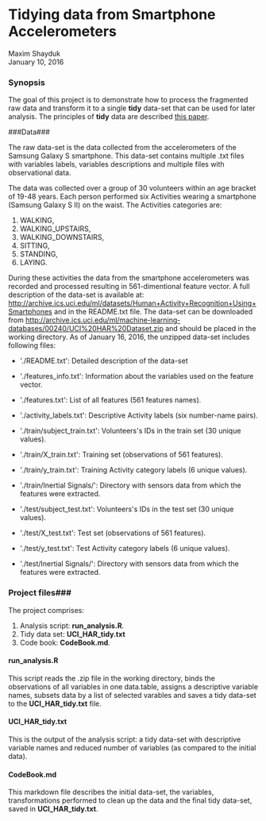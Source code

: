 # Tidying data from Smartphone Accelerometers
Maxim Shayduk  
January 10, 2016  

### Synopsis ###
The goal of this project is to demonstrate how to process the fragmented raw data and transform it to a single **tidy** data-set that can be used for later analysis.  The  principles of **tidy** data are described [this paper](http://vita.had.co.nz/papers/tidy-data.pdf>). 

###Data###

The raw data-set is the data collected from the accelerometers of the Samsung Galaxy S smartphone. This data-set contains multiple .txt files  with variables labels, variables descriptions and multiple files with observational data. 

The data was collected over a group of 30 volunteers within an age bracket of 19-48 years. Each person performed six Activities wearing a smartphone (Samsung Galaxy S II) on the waist. The Activities categories are: 

  1. WALKING, 
  2. WALKING_UPSTAIRS, 
  3. WALKING_DOWNSTAIRS, 
  4. SITTING, 
  5. STANDING, 
  6. LAYING.

During these activities the data from the smartphone accelerometers was recorded and processed resulting in 561-dimentional feature vector. A full description of the data-set is available at: 
 <http://archive.ics.uci.edu/ml/datasets/Human+Activity+Recognition+Using+Smartphones> and in the README.txt file.
The data-set can be  downloaded from <http://archive.ics.uci.edu/ml/machine-learning-databases/00240/UCI%20HAR%20Dataset.zip> and should be placed in the working directory. 
As of January 16, 2016, the unzipped data-set includes following files:

- './README.txt':  Detailed description of the data-set

- './features_info.txt': Information about the variables used on the feature vector.
- './features.txt': List of all features (561 features names).
- './activity_labels.txt': Descriptive Activity labels (six number-name pairs).

- './train/subject_train.txt': Volunteers's IDs in the train set (30 unique values).
- './train/X_train.txt': Training set (observations of 561 features).
- './train/y_train.txt': Training Activity category labels (6 unique values).
- './train/Inertial Signals/': Directory with sensors data from which the features were extracted.


- './test/subject_test.txt': Volunteers's IDs in the test set (30 unique values).
- './test/X_test.txt': Test set (observations of 561 features).
- './test/y_test.txt': Test  Activity category labels (6 unique values).
- './test/Inertial Signals/': Directory with sensors data from which the features were extracted.

### Project files###

The project comprises:

  1. Analysis script: **run_analysis.R**.
  2. Tidy data set:  **UCI_HAR_tidy.txt**
  3. Code book: **CodeBook.md**.

#### run_analysis.R ####

This script reads the .zip file in the working directory, binds the observations of all variables in one data.table, assigns a descriptive variable names, subsets data by a list of selected varables and saves a tidy data-set to the **UCI_HAR_tidy.txt** file.

#### UCI_HAR_tidy.txt ####

This is the output of the analysis script: a tidy data-set with descriptive variable names and reduced number of variables (as compared to the initial data).

#### CodeBook.md #### 

 This markdown file describes the initial data-set, the variables, transformations performed to clean up the data and the final tidy data-set,  saved in **UCI_HAR_tidy.txt**.
